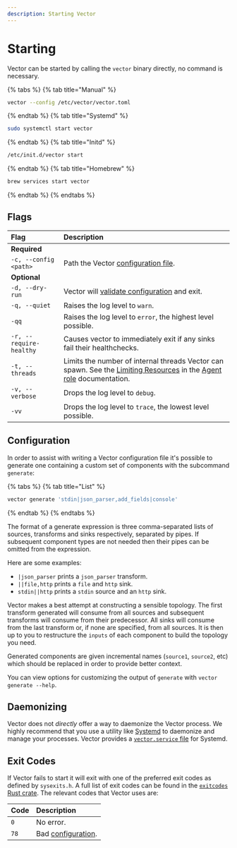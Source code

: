 ```yaml
---
description: Starting Vector
---
```


# Starting

Vector can be started by calling the `vector` binary directly, no command is necessary.

{% tabs %}
{% tab title="Manual" %}
```bash
vector --config /etc/vector/vector.toml
```
{% endtab %}
{% tab title="Systemd" %}
```bash
sudo systemctl start vector
```
{% endtab %}
{% tab title="Initd" %}
```bash
/etc/init.d/vector start
```
{% endtab %}
{% tab title="Homebrew" %}
```bash
brew services start vector
```
{% endtab %}
{% endtabs %}

## Flags

| Flag | Description |
| :--- | :--- |
| **Required** |  |  |
| `-c, --config <path>` | Path the Vector [configuration file][docs.configuration]. |
| **Optional** |  |  |
| `-d, --dry-run` | Vector will [validate configuration][docs.validating] and exit. | 
| `-q, --quiet` | Raises the log level to `warn`. |
| `-qq` | Raises the log level to `error`, the highest level possible. |
| `-r, --require-healthy` | Causes vector to immediately exit if any sinks fail their healthchecks. |
| `-t, --threads` | Limits the number of internal threads Vector can spawn. See the [Limiting Resources][docs.roles.agent#limiting-resources] in the [Agent role][docs.roles.agent] documentation. |
| `-v, --verbose` | Drops the log level to `debug`. |
| `-vv` | Drops the log level to `trace`, the lowest level possible. |

## Configuration

In order to assist with writing a Vector configuration file it's possible to
generate one containing a custom set of components with the subcommand
`generate`:

{% tabs %}
{% tab title="List" %}
```bash
vector generate 'stdin|json_parser,add_fields|console'
```
{% endtab %}
{% endtabs %}

The format of a generate expression is three comma-separated lists of sources,
transforms and sinks respectively, separated by pipes. If subsequent component
types are not needed then their pipes can be omitted from the expression.

Here are some examples:

- `|json_parser` prints a `json_parser` transform.
- `||file,http` prints a `file` and `http` sink.
- `stdin||http` prints a `stdin` source and an `http` sink.

Vector makes a best attempt at constructing a sensible topology. The first
transform generated will consume from all sources and subsequent transforms
will consume from their predecessor. All sinks will consume from the last
transform or, if none are specified, from all sources. It is then up to you to
restructure the `inputs` of each component to build the topology you need.

Generated components are given incremental names (`source1`, `source2`, etc)
which should be replaced in order to provide better context.

You can view options for customizing the output of `generate` with
`vector generate --help`.

## Daemonizing

Vector does not _directly_ offer a way to daemonize the Vector process. We
highly recommend that you use a utility like [Systemd][urls.systemd] to
daemonize and manage your processes. Vector provides a
[`vector.service` file][urls.vector_systemd_file] for Systemd.

## Exit Codes

If Vector fails to start it will exit with one of the preferred exit codes
as defined by `sysexits.h`. A full list of exit codes can be found in the
[`exitcodes` Rust crate][urls.exit_codes]. The relevant codes that Vector uses
are:

| Code | Description |
|:-----|:------------|
| `0`  | No error. |
| `78` | Bad [configuration][docs.configuration]. |


[docs.configuration]: ../../usage/configuration
[docs.roles.agent#limiting-resources]: ../../setup/deployment/roles/agent.md#limiting-resources
[docs.roles.agent]: ../../setup/deployment/roles/agent.md
[docs.validating]: ../../usage/administration/validating.md
[urls.exit_codes]: https://docs.rs/exitcode/1.1.2/exitcode/#constants
[urls.systemd]: https://www.freedesktop.org/wiki/Software/systemd/
[urls.vector_systemd_file]: https://github.com/timberio/vector/blob/master/distribution/systemd/vector.service
